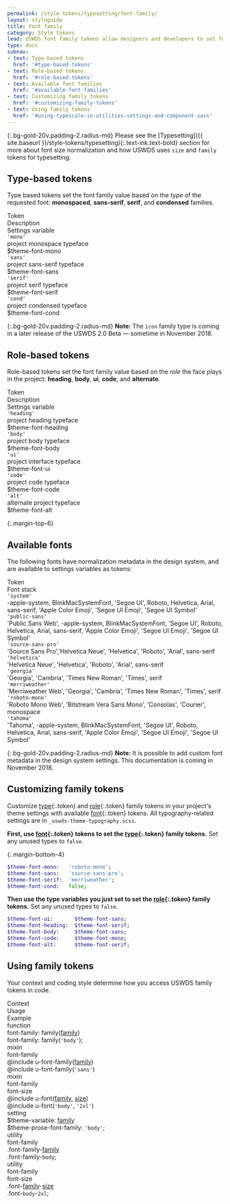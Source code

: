 ```yaml
---
permalink: /style-tokens/typesetting/font-family/
layout: styleguide
title: Font family
category: Style tokens
lead: USWDS font family tokens allow designers and developers to set font family either by the type of font or the role the font plays in the design.
type: docs
subnav:
- text: Type-based tokens
  href: '#type-based-tokens'
- text: Role-based tokens
  href: '#role-based-tokens'
- text: Available font families
  href: '#available-font-families'
- text: Customizing family tokens
  href: '#customizing-family-tokens'
- text: Using family tokens
  href: '#using-typescale-in-utilities-settings-and-component-sass'
---
```


{:.bg-gold-20v.padding-2.radius-md}
Please see the [Typesetting]({{ site.baseurl }}/style-tokens/typesetting){:.text-ink.text-bold} section for more about font size normalization and how USWDS uses `size` and `family` tokens for typesetting.

## Type-based tokens
Type based tokens set the font family value based on the _type_ of the requested font: **monospaced**, **sans-serif**, **serif**, and **condensed** families.

<div class="bg-white radius-md border padding-x-2 padding-top-1 padding-bottom-2px">
  <div class="grid-row grid-gap flex-align-center margin-bottom-2 padding-bottom-1 border-bottom-2px text-bold">
    <div class="grid-col-2 text-700 font-sans-1">Token</div>
    <div class="grid-col-4 text-700 font-sans-1">Description</div>
    <div class="grid-col-fill text-700 font-sans-1">Settings variable</div>
  </div>
  <div class="grid-row grid-gap flex-align-center padding-bottom-2 margin-bottom-2 border-bottom border-gray-10">
    <div class="grid-col-2 font-sans-3"><code>'mono'</code></div>
    <div class="grid-col-4 font-sans-3">project monospace typeface</div>
    <div class="grid-col-fill font-mono-3">$theme-font-mono</div>
  </div>
  <div class="grid-row grid-gap flex-align-center padding-bottom-2 margin-bottom-2 border-bottom border-gray-10">
    <div class="grid-col-2 font-sans-3"><code>'sans'</code></div>
    <div class="grid-col-4 font-sans-3">project sans-serif typeface</div>
    <div class="grid-col-fill font-mono-3">$theme-font-sans</div>
  </div>
  <div class="grid-row grid-gap flex-align-center padding-bottom-2 margin-bottom-2 border-bottom border-gray-10">
    <div class="grid-col-2 font-sans-3"><code>'serif'</code></div>
    <div class="grid-col-4 font-sans-3">project serif typeface</div>
    <div class="grid-col-fill font-mono-3">$theme-font-serif</div>
  </div>
  <div class="grid-row grid-gap flex-align-center padding-bottom-2">
    <div class="grid-col-2 font-sans-3"><code>'cond'</code></div>
    <div class="grid-col-4 font-sans-3">project condensed typeface</div>
    <div class="grid-col-fill font-mono-3">$theme-font-cond</div>
  </div>
</div>

{:.bg-gold-20v.padding-2.radius-md}
**Note:** The `icon` family type is coming in a later release of the USWDS 2.0 Beta — sometime in November 2018.

## Role-based tokens
Role-based tokens set the font family value based on the _role_ the face plays in the project: **heading**, **body**, **ui**, **code**, and **alternate**.

<div class="bg-white radius-md border padding-x-2 padding-top-1 padding-bottom-2px">
  <div class="grid-row grid-gap flex-align-center margin-bottom-2 padding-bottom-1 border-bottom-2px text-bold">
    <div class="grid-col-2 text-700 font-sans-1">Token</div>
    <div class="grid-col-4 text-700 font-sans-1">Description</div>
    <div class="grid-col-fill text-700 font-sans-1">Settings variable</div>
  </div>
  <div class="grid-row grid-gap flex-align-center padding-bottom-2 margin-bottom-2 border-bottom border-gray-10">
    <div class="grid-col-2 font-sans-3"><code>'heading'</code></div>
    <div class="grid-col-4 font-sans-3">project heading typeface</div>
    <div class="grid-col-fill font-mono-3">$theme-font-heading</div>
  </div>
  <div class="grid-row grid-gap flex-align-center padding-bottom-2 margin-bottom-2 border-bottom border-gray-10">
    <div class="grid-col-2 font-sans-3"><code>'body'</code></div>
    <div class="grid-col-4 font-sans-3">project body typeface</div>
    <div class="grid-col-fill font-mono-3">$theme-font-body</div>
  </div>
  <div class="grid-row grid-gap flex-align-center padding-bottom-2 margin-bottom-2 border-bottom border-gray-10">
    <div class="grid-col-2 font-sans-3"><code>'ui'</code></div>
    <div class="grid-col-4 font-sans-3">project interface typeface</div>
    <div class="grid-col-fill font-mono-3">$theme-font-ui</div>
  </div>
  <div class="grid-row grid-gap flex-align-center padding-bottom-2 margin-bottom-2 border-bottom border-gray-10">
    <div class="grid-col-2 font-sans-3"><code>'code'</code></div>
    <div class="grid-col-4 font-sans-3">project code typeface</div>
    <div class="grid-col-fill font-mono-3">$theme-font-code</div>
  </div>
  <div class="grid-row grid-gap flex-align-center padding-bottom-2">
    <div class="grid-col-2 font-sans-3"><code>'alt'</code></div>
    <div class="grid-col-4 font-sans-3">alternate project typeface</div>
    <div class="grid-col-fill font-mono-3">$theme-font-alt</div>
  </div>
</div>

{:.margin-top-6}
## Available fonts
The following fonts have normalization metadata in the design system, and are available to settings variables as tokens:

<div class="bg-white radius-md border padding-x-2 padding-top-1 padding-bottom-2px">
  <div class="grid-row grid-gap flex-align-center margin-bottom-2 padding-bottom-1 border-bottom-2px text-bold">
    <div class="grid-col-3 text-700 font-sans-1">Token</div>
    <div class="grid-col-fill text-700 font-sans-1">Font stack</div>
  </div>
  <div class="grid-row grid-gap flex-align-center padding-bottom-2 margin-bottom-2 border-bottom border-gray-10 margin-top-2">
    <div class="grid-col-3 font-sans-3"><code>'system'</code></div>
    <div class="grid-col-fill font-mono-3">-apple-system, BlinkMacSystemFont, 'Segoe UI', Roboto, Helvetica, Arial, sans-serif, 'Apple Color Emoji', 'Segoe UI Emoji', 'Segoe UI Symbol'</div>
  </div>
  <div class="grid-row grid-gap flex-align-center padding-bottom-2 margin-bottom-2 border-bottom border-gray-10 margin-top-2">
    <div class="grid-col-3 font-sans-3"><code>'public-sans'</code></div>
    <div class="grid-col-fill font-mono-3">'Public Sans Web', -apple-system, BlinkMacSystemFont, 'Segoe UI', Roboto, Helvetica, Arial, sans-serif, 'Apple Color Emoji', 'Segoe UI Emoji', 'Segoe UI Symbol'</div>
  </div>
  <div class="grid-row grid-gap flex-align-center padding-bottom-2 margin-bottom-2 border-bottom border-gray-10 margin-top-2">
    <div class="grid-col-3 font-sans-3"><code>'source-sans-pro'</code></div>
    <div class="grid-col-fill font-mono-3">'Source Sans Pro','Helvetica Neue', 'Helvetica', 'Roboto', 'Arial', sans-serif</div>
  </div>
  <div class="grid-row grid-gap flex-align-center padding-bottom-2 margin-bottom-2 border-bottom border-gray-10 margin-top-2">
    <div class="grid-col-3 font-sans-3"><code>'helvetica'</code></div>
    <div class="grid-col-fill font-mono-3">'Helvetica Neue', 'Helvetica', 'Roboto', 'Arial', sans-serif</div>
  </div>
  <div class="grid-row grid-gap flex-align-center padding-bottom-2 margin-bottom-2 border-bottom border-gray-10 margin-top-2">
    <div class="grid-col-3 font-sans-3"><code>'georgia'</code></div>
    <div class="grid-col-fill font-mono-3">'Georgia', 'Cambria', 'Times New Roman', 'Times', serif</div>
  </div>
  <div class="grid-row grid-gap flex-align-center padding-bottom-2 margin-bottom-2 border-bottom border-gray-10 margin-top-2">
    <div class="grid-col-3 font-sans-3"><code>'merriweather'</code></div>
    <div class="grid-col-fill font-mono-3">'Merriweather Web', 'Georgia', 'Cambria', 'Times New Roman', 'Times', serif</div>
  </div>
  <div class="grid-row grid-gap flex-align-center padding-bottom-2 margin-bottom-2 border-bottom border-gray-10 margin-top-2">
    <div class="grid-col-3 font-sans-3"><code>'roboto-mono'</code></div>
    <div class="grid-col-fill font-mono-3">'Roboto Mono Web', 'Bitstream Vera Sans Mono', 'Consolas', 'Courier', monospace</div>
  </div>
  <div class="grid-row grid-gap flex-align-center padding-bottom-2 margin-top-2">
    <div class="grid-col-3 font-sans-3"><code>'tahoma'</code></div>
    <div class="grid-col-fill font-mono-3">'Tahoma', -apple-system, BlinkMacSystemFont, 'Segoe UI', Roboto, Helvetica, Arial, sans-serif, 'Apple Color Emoji', 'Segoe UI Emoji', 'Segoe UI Symbol'</div>
  </div>
</div>

{:.bg-gold-20v.padding-2.radius-md}
**Note:** It is possible to add custom font metadata in the design system settings. This documentation is coming in November 2018.

## Customizing family tokens
Customize [type](#0){:.token} and [role](#0){:.token} family tokens in your project's theme settings with available [font](#0){:.token} tokens. All typography-related settings are in `_uswds-theme-typography.scss`.

**First, use [font](#0){:.token} tokens to set the [type](#0){:.token} family tokens.** Set any unused types to `false`.

{:.margin-bottom-4}
```sass
$theme-font-mono:   'roboto-mono';
$theme-font-sans:   'source-sans-pro';
$theme-font-serif:  'merriweather';
$theme-font-cond:   false;
```

**Then use the type variables you just set to set the [role](#0){:.token} family tokens.** Set any unused types to `false`.

```sass
$theme-font-ui:       $theme-font-sans;
$theme-font-heading:  $theme-font-serif;
$theme-font-body:     $theme-font-sans;
$theme-font-code:     $theme-font-mono;
$theme-font-alt:      $theme-font-serif;
```

## Using family tokens
Your context and coding style determine how you access USWDS family tokens in code.


<div class="bg-white radius-md border padding-x-2 padding-top-1 padding-bottom-2px">
  <div class="grid-row grid-gap flex-align-center margin-bottom-1 padding-bottom-1 border-bottom-2px text-bold">
    <div class="grid-col-2 text-700 font-sans-1">Context</div>
    <div class="grid-col-5 text-700 font-sans-1">Usage</div>
    <div class="grid-col-5 text-700 font-sans-1">Example</div>
  </div>
  <div class="grid-row grid-gap flex-align-center padding-bottom-1 margin-bottom-1 border-bottom border-gray-10 font-mono-3">
    <div class="grid-col-2 text-bold font-sans-3">function
    </div>
    <div class="grid-col-5">font-family: family(<a href="{{ site.baseurl }}/style-tokens/typesetting/font-family/" class="token">family</a>)</div>
    <div class="grid-col-5">font-family: family(<code>'body'</code>);</div>
  </div>
  <div class="grid-row grid-gap flex-align-center padding-bottom-1 margin-bottom-1 border-bottom border-gray-10 font-mono-3">
    <div class="grid-col-2 text-bold font-sans-3">
      mixin<br/>
      <span class="text-normal">font-family</span>
    </div>
    <div class="grid-col-5">@include u-font-family(<a href="{{ site.baseurl }}/style-tokens/typesetting/font-family/" class="token">family</a>)</div>
    <div class="grid-col-5">@include u-font-family(<code>'sans'</code>)</div>
  </div>
  <div class="grid-row grid-gap flex-align-center padding-bottom-1 margin-bottom-1 border-bottom border-gray-10 font-mono-3">
    <div class="grid-col-2 text-bold font-sans-3">
      mixin<br/>
      <span class="text-normal">font-family</span><br/>
      <span class="text-normal">font-size</span>
    </div>
    <div class="grid-col-5">@include u-font(<a href="{{ site.baseurl }}/style-tokens/typesetting/font-family/" class="token">family</a>, <a href="{{ site.baseurl }}/style-tokens/typesetting/font-size/" class="token">size</a>)</div>
    <div class="grid-col-5">@include u-font(<code>'body'</code>, <code>'2xl'</code>)</div>
  </div>
  <div class="grid-row grid-gap flex-align-center padding-bottom-1 margin-bottom-1 border-bottom border-gray-10 font-mono-3">
    <div class="grid-col-2 text-bold font-sans-3">setting</div>
    <div class="grid-col-5">$theme-variable: <a href="{{ site.baseurl }}/style-tokens/typesetting/font-family/" class="token">family</a></div>
    <div class="grid-col-5">$theme-prose-font-family: <code>'body'</code>;</div>
  </div>
  <div class="grid-row grid-gap flex-align-center padding-bottom-1 margin-bottom-1 border-bottom border-gray-10 font-mono-3">
    <div class="grid-col-2 text-bold font-sans-3">utility<br/>
      <span class="text-normal">font-family</span>
    </div>
    <div class="grid-col-5">.font-family-<a href="{{ site.baseurl }}/style-tokens/typesetting/font-family/" class="token">family</a></div>
    <div class="grid-col-5">.font-family-<code>body</code>;</div>
  </div>
  <div class="grid-row grid-gap flex-align-center padding-bottom-1 border-gray-10 font-mono-3">
    <div class="grid-col-2 text-bold font-sans-3">utility<br/>
      <span class="text-normal">font-family</span><br/>
      <span class="text-normal">font-size</span>
    </div>
    <div class="grid-col-5">.font-<a href="{{ site.baseurl }}/style-tokens/typesetting/font-family/" class="token">family</a>-<a href="{{ site.baseurl }}/style-tokens/typesetting/font-size/" class="token">size</a></div>
    <div class="grid-col-5">.font-<code>body</code>-<code>2xl</code>;</div>
  </div>
</div>
